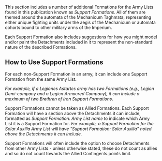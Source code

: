 This section includes a number of additional Formations for the Army Lists found in this publication known as *Support Formations*. All of them are themed around the automata of the Mechanicum Taghmata, representing either unique fighting units under the aegis of the Mechanicum or automata cohorts bound to other military arms of the Imperium.

Each Support Formation also includes suggestions for how you might model and/or paint the Detachments included in it to represent the non-standard nature of the described Formations.

## How to Use Support Formations

For each non-Support Formation in an army, it can include one Support Formation from the same Army List.

*For example, if a Legiones Astartes army has two Formations (e.g., Legion Demi-company and a Legion Armoured Company), it can include a maximum of two Brethren of Iron Support Formations.*

Support Formations cannot be taken as Allied Formations. Each Support Formation will have a section above the Detachments it can include, formatted as *Support Formation: Army List name* to indicate which Army List it is a Support Formation for.
*For example, a Support Formation for the Solar Auxilia Army List will have "Support Formation: Solar Auxilia" noted above the Detachments it can include.*

Support Formations will often include the option to choose Detachments from other Army Lists - unless otherwise stated, these do not count as allies and so do not count towards the Allied Contingents points limit.